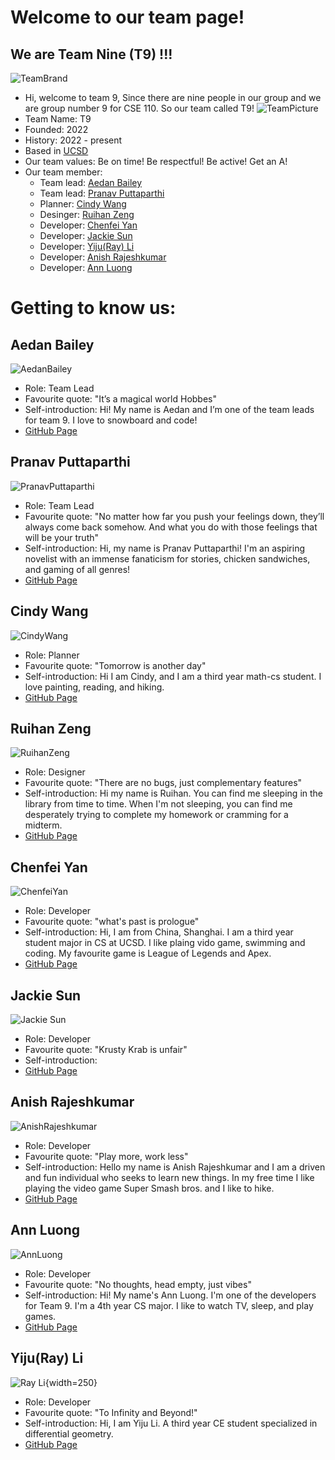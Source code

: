 # Welcome to our team page!
## We are Team Nine (T9) !!!
![TeamBrand](/admin/Branding/Team%209%20logo.jpg)
- Hi, welcome to team 9, Since there are nine people in our group and we are group number 9 for CSE 110. So our team called T9!
![TeamPicture](/admin/TeamPicture/teamPicture.jpg)
- Team Name: T9
- Founded: 2022
- History: 2022 - present
- Based in [UCSD](https://ucsd.edu/)
- Our team values: Be on time! Be respectful! Be active! Get an A!
- Our team member: 
  - Team lead: [Aedan Bailey](#aedan-bailey)
  - Team lead: [Pranav Puttaparthi](#pranav-puttaparthi)
  - Planner: [Cindy Wang](#cindy-wang)
  - Desinger: [Ruihan Zeng](#ruihan-zeng)
  - Developer: [Chenfei Yan](#chenfei-yan)
  - Developer: [Jackie Sun](#jackie-sun)
  - Developer: [Yiju(Ray) Li](#yijuray-li)
  - Developer: [Anish Rajeshkumar](#anish-rajeshkumar)
  - Developer: [Ann Luong](#ann-luong)


# Getting to know us: 
## Aedan Bailey
![AedanBailey](/admin/TeamPicture/AedanBailey.jpg)
  - Role: Team Lead
  - Favourite quote: "It’s a magical world Hobbes"
  - Self-introduction: Hi! My name is Aedan and I’m one of the team leads for team 9. I love to snowboard and code!
  - [GitHub Page](https://github.com/B3DAN)
## Pranav Puttaparthi
![PranavPuttaparthi](/admin/TeamPicture/PranavPuttaparthi_ID.jpg)
  - Role: Team Lead
  - Favourite quote: "No matter how far you push your feelings down, they’ll always come back somehow. And what you do with those feelings that will be your truth"
  - Self-introduction: Hi, my name is Pranav Puttaparthi! I'm an aspiring novelist with an immense fanaticism for stories, chicken sandwiches, and gaming of all genres!
  - [GitHub Page](https://github.com/pranav-puttaparthi)
## Cindy Wang
![CindyWang](/admin/TeamPicture/Cindy%20Wang.jpg)
  - Role: Planner
  - Favourite quote: "Tomorrow is another day"
  - Self-introduction: Hi I am Cindy, and I am a third year math-cs student. I love painting, reading, and hiking. 
  - [GitHub Page](https://github.com/xiw013)
## Ruihan Zeng
![RuihanZeng](/admin/TeamPicture/RuihanZeng.png)
  - Role: Designer
  - Favourite quote: "There are no bugs, just complementary features"
  - Self-introduction: Hi my name is Ruihan.  You can find me sleeping in the library from time to time.  When I'm not sleeping, you can find me desperately trying to complete my homework or cramming for a midterm.
  - [GitHub Page](https://github.com/r3zeng)
## Chenfei Yan
![ChenfeiYan](/admin/TeamPicture/Chenfei.jpg)
  - Role: Developer
  - Favourite quote: "what's past is prologue"
  - Self-introduction: Hi, I am from China, Shanghai. I am a third year student major in CS at UCSD. I like plaing vido game, swimming and coding. My favourite game is League of Legends and Apex.
  - [GitHub Page](https://github.com/Lanmei0914)
## Jackie Sun
![Jackie Sun](/admin/TeamPicture/JackieSun.jpg)
  - Role: Developer
  - Favourite quote: "Krusty Krab is unfair"
  - Self-introduction: 
  - [GitHub Page](https://github.com/JackieJSun)
## Anish Rajeshkumar
![AnishRajeshkumar](/admin/TeamPicture/AnishRajeshkumar.jpg)
  - Role: Developer
  - Favourite quote: "Play more, work less"
  - Self-introduction: Hello my name is Anish Rajeshkumar and I am a driven and fun individual who seeks to learn new things. In my free time I like playing the video game Super Smash bros. and I like to hike.
  - [GitHub Page](https://github.com/anishrajeshkumar2002) 
## Ann Luong
![AnnLuong](/admin/TeamPicture/AnnLuong.jpg)
  - Role: Developer
  - Favourite quote: "No thoughts, head empty, just vibes"
  - Self-introduction: Hi! My name's Ann Luong. I'm one of the developers for Team 9. I'm a 4th year CS major. I like to watch TV, sleep, and play games.
  - [GitHub Page](https://github.com/hoangann23)
## Yiju(Ray) Li
![Ray Li](/admin/TeamPicture/ray-li.jpg){width=250}
  - Role: Developer
  - Favourite quote: "To Infinity and Beyond!"
  - Self-introduction: Hi, I am Yiju Li. A third year CE student specialized in differential geometry. 
  - [GitHub Page](https://github.com/Ray-Li-official)
